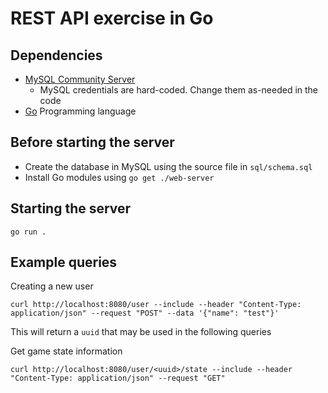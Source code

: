 # REST API exercise in Go

## Dependencies
* [MySQL Community Server](https://dev.mysql.com/downloads/mysql/)
  * MySQL credentials are hard-coded. Change them as-needed in the code
* [Go](https://go.dev/doc/install) Programming language

## Before starting the server
* Create the database in MySQL using the source file in `sql/schema.sql`
* Install Go modules using `go get ./web-server`


## Starting the server
```
go run .
```

## Example queries
Creating a new user
```
curl http://localhost:8080/user --include --header "Content-Type: application/json" --request "POST" --data '{"name": "test"}'
```
This will return a `uuid` that may be used in the following queries

Get game state information
```
curl http://localhost:8080/user/<uuid>/state --include --header "Content-Type: application/json" --request "GET"
```

